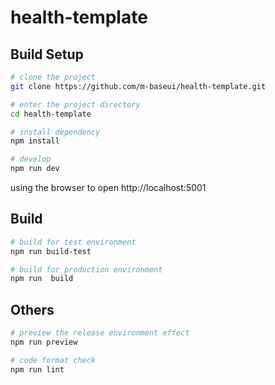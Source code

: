 # health-template

## Build Setup

```bash
# clone the project
git clone https://github.com/m-baseui/health-template.git

# enter the project directory
cd health-template

# install dependency
npm install

# develop
npm run dev
```

using the browser to open http://localhost:5001

## Build

```bash
# build for test environment
npm run build-test

# build for production environment
npm run  build
```

## Others

```bash
# preview the release environment effect
npm run preview

# code format check
npm run lint

```

